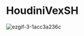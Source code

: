 # HoudiniVexSH

![ezgif-3-1acc3a236c](https://user-images.githubusercontent.com/46993968/207026354-1c23df61-6709-43cf-bbd3-9ecbae5c3032.gif)
